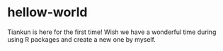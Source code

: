 # hellow-world

Tiankun is here for the first time! Wish we have a wonderful time during using R packages and create a new one by myself.
